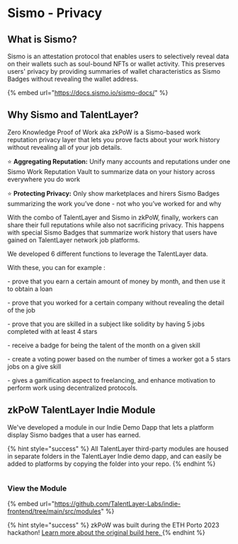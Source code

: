 # Sismo - Privacy

## What is Sismo?

Sismo is an attestation protocol that enables users to selectively reveal data on their wallets such as soul-bound NFTs or wallet activity. This preserves users' privacy by providing summaries of wallet characteristics as Sismo Badges without revealing the wallet address.&#x20;

{% embed url="https://docs.sismo.io/sismo-docs/" %}

## Why Sismo and TalentLayer?

Zero Knowledge Proof of Work aka zkPoW is a Sismo-based work reputation privacy layer that lets you prove facts about your work history without revealing all of your job details.

⭐ **Aggregating Reputation:** Unify many accounts and reputations under one Sismo Work Reputation Vault to summarize data on your history across everywhere you do work

⭐ **Protecting Privacy:** Only show marketplaces and hirers Sismo Badges summarizing the work you’ve done - not who you’ve worked for and why

With the combo of TalentLayer and Sismo in zkPoW, finally, workers can share their full reputations while also not sacrificing privacy. This happens with special Sismo Badges that summarize work history that users have gained on TalentLayer network job platforms.

We developed 6 different functions to leverage the TalentLayer data.&#x20;

With these, you can for example :&#x20;

\- prove that you earn a certain amount of money by month, and then use it to obtain a loan

\- prove that you worked for a certain company without revealing the detail of the job&#x20;

\- prove that you are skilled in a subject like solidity by having 5 jobs completed with at least 4 stars&#x20;

\- receive a badge for being the talent of the month on a given skill

\- create a voting power based on the number of times a worker got a 5 stars jobs on a give skill

\- gives a gamification aspect to freelancing, and enhance motivation to perform work using decentralized protocols.

## zkPoW TalentLayer Indie Module

We've developed a module in our Indie Demo Dapp that lets a platform display Sismo badges that a user has earned.

{% hint style="success" %}
All TalentLayer third-party modules are housed in separate folders in the TalentLayer Indie demo dapp, and can easily be added to platforms by copying the folder into your repo.&#x20;
{% endhint %}

<figure><img src="../../.gitbook/assets/Screen Shot 2023-05-07 at 9.50.00 AM (1).png" alt=""><figcaption></figcaption></figure>

### View the Module

{% embed url="https://github.com/TalentLayer-Labs/indie-frontend/tree/main/src/modules" %}

{% hint style="success" %}
zkPoW was built during the ETH Porto 2023 hackathon! [Learn more about the original build here. ](https://taikai.network/ethporto/hackathons/ethportohackathon2023/projects/clfd3v5pp104522101yfjvhrngbv/idea)
{% endhint %}
